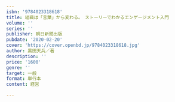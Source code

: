 ```yaml
---
isbn: '9784023318618'
title: 組織は「言葉」から変わる。　ストーリーでわかるエンゲージメント入門
volume: ''
series: ''
publisher: 朝日新聞出版
pubdate: '2020-02-20'
cover: 'https://cover.openbd.jp/9784023318618.jpg'
author: 黒田天兵／著
description: ''
price: '1600'
genre: ''
target: 一般
format: 単行本
content: 経営

---
```

